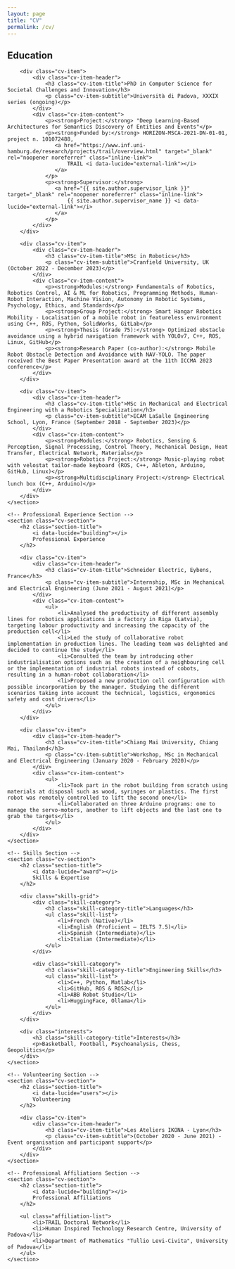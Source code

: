 ```yaml
---
layout: page
title: "CV"
permalink: /cv/
---
```


<div class="cv-content">
    <!-- Education Section -->
    <section class="cv-section">
        <h2 class="section-title">
            <i data-lucide="graduation-cap"></i>
            Education
        </h2>
        
        <div class="cv-item">
            <div class="cv-item-header">
                <h3 class="cv-item-title">PhD in Computer Science for Societal Challenges and Innovation</h3>
                <p class="cv-item-subtitle">Università di Padova, XXXIX series (ongoing)</p>
            </div>
            <div class="cv-item-content">
                <p><strong>Project:</strong> "Deep Learning-Based Architectures for Semantics Discovery of Entities and Events"</p>
                <p><strong>Funded by:</strong> HORIZON-MSCA-2021-DN-01-01, project n. 101072488, 
                   <a href="https://www.inf.uni-hamburg.de/research/projects/trail/overview.html" target="_blank" rel="noopener noreferrer" class="inline-link">
                       TRAIL <i data-lucide="external-link"></i>
                   </a>
                </p>
                <p><strong>Supervisor:</strong> 
                   <a href="{{ site.author.supervisor_link }}" target="_blank" rel="noopener noreferrer" class="inline-link">
                       {{ site.author.supervisor_name }} <i data-lucide="external-link"></i>
                   </a>
                </p>
            </div>
        </div>

        <div class="cv-item">
            <div class="cv-item-header">
                <h3 class="cv-item-title">MSc in Robotics</h3>
                <p class="cv-item-subtitle">Cranfield University, UK (October 2022 - December 2023)</p>
            </div>
            <div class="cv-item-content">
                <p><strong>Modules:</strong> Fundamentals of Robotics, Robotics Control, AI & ML for Robotics, Programming Methods, Human-Robot Interaction, Machine Vision, Autonomy in Robotic Systems, Psychology, Ethics, and Standards</p>
                <p><strong>Group Project:</strong> Smart Hangar Robotics Mobility - Localisation of a mobile robot in featureless environment using C++, ROS, Python, SolidWorks, GitLab</p>
                <p><strong>Thesis (Grade 75):</strong> Optimized obstacle avoidance using a hybrid navigation framework with YOLOv7, C++, ROS, Linux, GitHub</p>
                <p><strong>Research Paper (co-author):</strong> Mobile Robot Obstacle Detection and Avoidance with NAV-YOLO. The paper received the Best Paper Presentation award at the 11th ICCMA 2023 conference</p>
            </div>
        </div>

        <div class="cv-item">
            <div class="cv-item-header">
                <h3 class="cv-item-title">MSc in Mechanical and Electrical Engineering with a Robotics Specialization</h3>
                <p class="cv-item-subtitle">ECAM LaSalle Engineering School, Lyon, France (September 2018 - September 2023)</p>
            </div>
            <div class="cv-item-content">
                <p><strong>Modules:</strong> Robotics, Sensing & Perception, Signal Processing, Control Theory, Mechanical Design, Heat Transfer, Electrical Network, Materials</p>
                <p><strong>Robotics Project:</strong> Music-playing robot with velostat tailor-made keyboard (ROS, C++, Ableton, Arduino, GitHub, Linux)</p>
                <p><strong>Multidisciplinary Project:</strong> Electrical lunch box (C++, Arduino)</p>
            </div>
        </div>
    </section>

    <!-- Professional Experience Section -->
    <section class="cv-section">
        <h2 class="section-title">
            <i data-lucide="building"></i>
            Professional Experience
        </h2>
        
        <div class="cv-item">
            <div class="cv-item-header">
                <h3 class="cv-item-title">Schneider Electric, Eybens, France</h3>
                <p class="cv-item-subtitle">Internship, MSc in Mechanical and Electrical Engineering (June 2021 - August 2021)</p>
            </div>
            <div class="cv-item-content">
                <ul>
                    <li>Analysed the productivity of different assembly lines for robotics applications in a factory in Riga (Latvia), targeting labour productivity and increasing the capacity of the production cell</li>
                    <li>Led the study of collaborative robot implementation in production lines. The leading team was delighted and decided to continue the study</li>
                    <li>Consulted the team by introducing other industrialisation options such as the creation of a neighbouring cell or the implementation of industrial robots instead of cobots, resulting in a human-robot collaboration</li>
                    <li>Proposed a new production cell configuration with possible incorporation by the manager. Studying the different scenarios taking into account the technical, logistics, ergonomics safety and cost drivers</li>
                </ul>
            </div>
        </div>

        <div class="cv-item">
            <div class="cv-item-header">
                <h3 class="cv-item-title">Chiang Mai University, Chiang Mai, Thailand</h3>
                <p class="cv-item-subtitle">Workshop, MSc in Mechanical and Electrical Engineering (January 2020 - February 2020)</p>
            </div>
            <div class="cv-item-content">
                <ul>
                    <li>Took part in the robot building from scratch using materials at disposal such as wood, syringes or plastics. The first robot was remotely controlled to lift the second one</li>
                    <li>Collaborated on three Arduino programs: one to manage the servo-motors, another to lift objects and the last one to grab the targets</li>
                </ul>
            </div>
        </div>
    </section>

    <!-- Skills Section -->
    <section class="cv-section">
        <h2 class="section-title">
            <i data-lucide="award"></i>
            Skills & Expertise
        </h2>
        
        <div class="skills-grid">
            <div class="skill-category">
                <h3 class="skill-category-title">Languages</h3>
                <ul class="skill-list">
                    <li>French (Native)</li>
                    <li>English (Proficient – IELTS 7.5)</li>
                    <li>Spanish (Intermediate)</li>
                    <li>Italian (Intermediate)</li>
                </ul>
            </div>
            
            <div class="skill-category">
                <h3 class="skill-category-title">Engineering Skills</h3>
                <ul class="skill-list">
                    <li>C++, Python, Matlab</li>
                    <li>GitHub, ROS & ROS2</li>
                    <li>ABB Robot Studio</li>
                    <li>HuggingFace, Ollama</li>
                </ul>
            </div>
        </div>
        
        <div class="interests">
            <h3 class="skill-category-title">Interests</h3>
            <p>Basketball, Football, Psychoanalysis, Chess, Geopolitics</p>
        </div>
    </section>

    <!-- Volunteering Section -->
    <section class="cv-section">
        <h2 class="section-title">
            <i data-lucide="users"></i>
            Volunteering
        </h2>
        
        <div class="cv-item">
            <div class="cv-item-header">
                <h3 class="cv-item-title">Les Ateliers IKONA - Lyon</h3>
                <p class="cv-item-subtitle">(October 2020 - June 2021) - Event organisation and participant support</p>
            </div>
        </div>
    </section>

    <!-- Professional Affiliations Section -->
    <section class="cv-section">
        <h2 class="section-title">
            <i data-lucide="building"></i>
            Professional Affiliations
        </h2>
        
        <ul class="affiliation-list">
            <li>TRAIL Doctoral Network</li>
            <li>Human Inspired Technology Research Centre, University of Padova</li>
            <li>Department of Mathematics "Tullio Levi-Civita", University of Padova</li>
        </ul>
    </section>
</div>

<script>
    document.addEventListener('DOMContentLoaded', function() {
        lucide.createIcons();
    });
</script>

